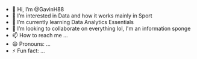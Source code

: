 - 👋 Hi, I’m @GavinH88
- 👀 I’m interested in Data and how it works mainly in Sport
- 🌱 I’m currently learning Data Analytics Essentials 
- 💞️ I’m looking to collaborate on everything lol, I'm an information sponge
- 📫 How to reach me ...
- 😄 Pronouns: ...
- ⚡ Fun fact: ...

<!---
GavinH88/GavinH88 is a ✨ special ✨ repository because its `README.md` (this file) appears on your GitHub profile.
You can click the Preview link to take a look at your changes.
--->

